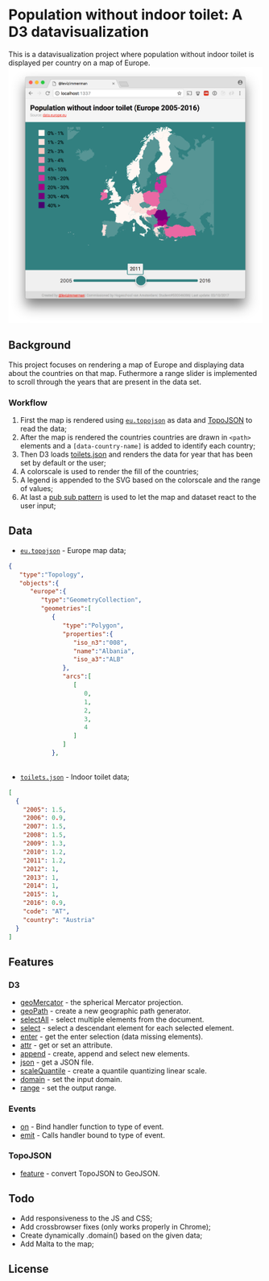 # Population without indoor toilet: A D3 datavisualization
This is a datavisualization project where population without indoor toilet is displayed per country on a map of Europe.
![preview-map.png](https://github.com/levizimmerman/fe3-assessment-1/blob/master/preview-map.png?raw=true)

## Background
This project focuses on rendering a map of Europe and displaying data about the countries on that map. Futhermore a range slider is implemented to scroll through the years that are present in the data set.

### Workflow
1. First the map is rendered using [`eu.topojson`](https://github.com/levizimmerman/fe3-assessment-1/blob/master/eu.topojson) as data and [TopoJSON](https://github.com/topojson/topojson/wiki) to read the data;
2. After the map is rendered the countries countries are drawn in `<path>` elements and a `[data-country-name]` is added to identify each country;
3. Then D3 loads [toilets.json](https://github.com/levizimmerman/fe3-assessment-1/blob/master/toilets.json) and renders the data for year that has been set by default or the user;
4. A colorscale is used to render the fill of the countries;
5. A legend is appended to the SVG based on the colorscale and the range of values;
6. At last a [pub sub pattern](https://en.wikipedia.org/wiki/Publish%E2%80%93subscribe_pattern) is used to let the map and dataset react to the user input;

## Data
* [`eu.topojson`](https://github.com/levizimmerman/fe3-assessment-1/blob/master/eu.topojson) - Europe map data;
```json
{  
   "type":"Topology",
   "objects":{  
      "europe":{  
         "type":"GeometryCollection",
         "geometries":[  
            {  
               "type":"Polygon",
               "properties":{  
                  "iso_n3":"008",
                  "name":"Albania",
                  "iso_a3":"ALB"
               },
               "arcs":[  
                  [  
                     0,
                     1,
                     2,
                     3,
                     4
                  ]
               ]
            },
          
```
* [`toilets.json`](https://github.com/levizimmerman/fe3-assessment-1/blob/master/toilets.json) - Indoor toilet data;
```json
[
  {
    "2005": 1.5,
    "2006": 0.9,
    "2007": 1.5,
    "2008": 1.5,
    "2009": 1.3,
    "2010": 1.2,
    "2011": 1.2,
    "2012": 1,
    "2013": 1,
    "2014": 1,
    "2015": 1,
    "2016": 0.9,
    "code": "AT",
    "country": "Austria"
  }
]
```

## Features
### D3
* [geoMercator](https://github.com/d3/d3-geo/blob/master/README.md#geoMercator) - the spherical Mercator projection.
* [geoPath](https://github.com/d3/d3-geo/blob/master/README.md#geoPath) - create a new geographic path generator.
* [selectAll](https://github.com/d3/d3-selection/blob/master/README.md#selectAll) - select multiple elements from the document.
* [select](https://github.com/d3/d3-selection/blob/master/README.md#selection_select) - select a descendant element for each selected element.
* [enter](https://github.com/d3/d3-selection/blob/master/README.md#selection_enter) - get the enter selection (data missing elements).
* [attr](https://github.com/d3/d3-selection/blob/master/README.md#selection_attr) - get or set an attribute.
* [append](https://github.com/d3/d3-selection/blob/master/README.md#selection_append) - create, append and select new elements.
* [json](https://github.com/d3/d3-request/blob/master/README.md#json) - get a JSON file.
* [scaleQuantile](https://github.com/d3/d3-scale/blob/master/README.md#scaleQuantile) - create a quantile quantizing linear scale.
* [domain](https://github.com/d3/d3-scale/blob/master/README.md#continuous_domain) - set the input domain.
* [range](https://github.com/d3/d3-scale/blob/master/README.md#continuous_range) - set the output range.

### Events
* [on](https://github.com/RIAEvangelist/event-pubsub) - Bind handler function to type of event.
* [emit](https://github.com/RIAEvangelist/event-pubsub) - Calls handler bound to type of event.

### TopoJSON
* [feature](https://github.com/topojson/topojson-client/blob/master/README.md#feature) - convert TopoJSON to GeoJSON.

## Todo
* Add responsiveness to the JS and CSS;
* Add crossbrowser fixes (only works properly in Chrome);
* Create dynamically .domain() based on the given data;
* Add Malta to the map;

## License
